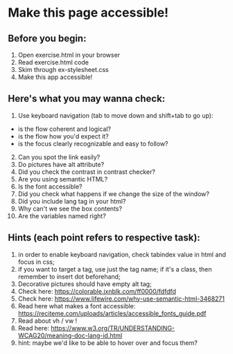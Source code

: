 # Make this page accessible!

## Before you begin:
1. Open exercise.html in your browser
2. Read exercise.html code
3. Skim through ex-stylesheet.css
4. Make this app accessible!

## Here's what you may wanna check:
1. Use keyboard navigation (tab to move down and shift+tab to go up):
- is the flow coherent and logical? 
- is the flow how you'd expect it?
- is the focus clearly recognizable and easy to follow?
2. Can you spot the link easily? 
3. Do pictures have alt attribute?
4. Did you check the contrast in contrast checker?
5. Are you using semantic HTML?
6. Is the font accessible?
7. Did you check what happens if we change the size of the window? 
8. Did you include lang tag in your html?
9. Why can't we see the box contents?
10. Are the variables named right?

## Hints (each point refers to respective task):
1. in order to enable keyboard navigation, check tabindex value in html and focus in css;
2. if you want to target a tag, use just the tag name; if it's a class, then remember to insert dot beforehand;
3. Decorative pictures should have empty alt tag;
4. Check here: <https://colorable.jxnblk.com/ff0000/fdfdfd>
5. Check here: <https://www.lifewire.com/why-use-semantic-html-3468271>
6. Read here what makes a font accessible: <https://reciteme.com/uploads/articles/accessible_fonts_guide.pdf>
7. Read about vh / vw !
8. Read here: <https://www.w3.org/TR/UNDERSTANDING-WCAG20/meaning-doc-lang-id.html>
9. hint: maybe we'd like to be able to hover over and focus them?
